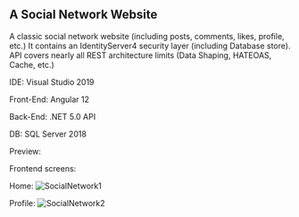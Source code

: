 A Social Network Website
-

A classic social network website (including posts, comments, likes, profile, etc.)
It contains an IdentityServer4 security layer (including Database store).
API covers nearly all REST architecture limits (Data Shaping, HATEOAS, Cache, etc.)

IDE: Visual Studio 2019

Front-End: Angular 12

Back-End: .NET 5.0 API

DB: SQL Server 2018

Preview:

Frontend screens:

Home:
![SocialNetwork1](https://user-images.githubusercontent.com/85239081/153727868-ef12dc7d-04b4-4147-8e7f-4334b376d533.JPG)


Profile:
![SocialNetwork2](https://user-images.githubusercontent.com/85239081/153727869-dbfb65a6-9f27-4cfd-b06a-efdabf8d2603.JPG)
